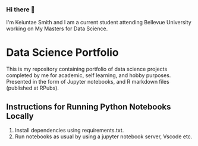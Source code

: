 ### Hi there 👋

I'm Keiuntae Smith and I am a current student attending Bellevue University working on My Masters for Data Science. 

# Data Science Portfolio
This is my repository containing portfolio of data science projects completed by me for academic, self learning, and hobby purposes. Presented in the form of Jupyter notebooks, and R markdown files (published at RPubs).

## Instructions for Running Python Notebooks Locally
1. Install dependencies using requirements.txt.
2. Run notebooks as usual by using a jupyter notebook server, Vscode etc.
